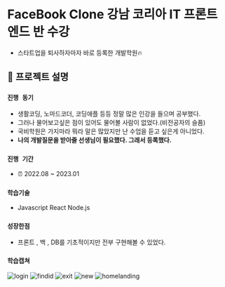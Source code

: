 # FaceBook Clone 강남 코리아 IT 프론트엔드 반 수강
- 스타트업을 퇴사하자마자 바로 등록한 개발학원🔥

## 📌 프로젝트 설명
### `진행 동기` 
 - 생활코딩, 노마드코더, 코딩애플 등등 정말 많은 인강을 들으며 공부했다.
 - 그러나 물어보고싶은 점이 있어도 물어볼 사람이 없었다.(비전공자의 슬픔)
 - 국비학원은 가지마라 뭐라 말은 많았지만 난 수업을 듣고 싶은게 아니었다.
 - <b>나의 개발질문을 받아줄 선생님이 필요했다. 그래서 등록했다.</b>

### `진행 기간` 
 - ⏰ 2022.08 ~ 2023.01 

### `학습기술`
- Javascript React Node.js

### `성장한점`
- 프론트 , 백 , DB를 기초적이지만 전부 구현해볼 수 있었다.

### `학습캡쳐`
![login](https://user-images.githubusercontent.com/91375979/224562425-66bdb7c1-4c85-4d5e-989f-f36708ef0764.png)
![findid](https://user-images.githubusercontent.com/91375979/224562433-5337cf75-8cd3-4bc2-9f8b-79465b68c7eb.png)
![exit](https://user-images.githubusercontent.com/91375979/224562437-58950c2f-65c9-457b-aead-1bb66f479647.png)
![new](https://user-images.githubusercontent.com/91375979/224562441-55f23ad4-5c84-4976-a270-c9ed50d829f4.png)
![homelanding](https://user-images.githubusercontent.com/91375979/224562584-117ade51-f362-43c0-8aa1-7ad9e5de9be1.png)

